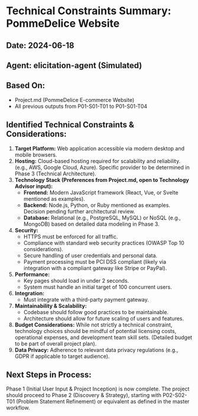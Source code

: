 # Technical Constraints Summary: PommeDelice Website

## Date: 2024-06-18

## Agent: elicitation-agent (Simulated)

## Based On:
- Project.md (PommeDelice E-commerce Website)
- All previous outputs from P01-S01-T01 to P01-S01-T04

## Identified Technical Constraints & Considerations:

1.  **Target Platform:** Web application accessible via modern desktop and mobile browsers.
2.  **Hosting:** Cloud-based hosting required for scalability and reliability. (e.g., AWS, Google Cloud, Azure). Specific provider to be determined in Phase 3 (Technical Architecture).
3.  **Technology Stack (Preferences from Project.md, open to Technology Advisor input):**
    *   **Frontend:** Modern JavaScript framework (React, Vue, or Svelte mentioned as examples).
    *   **Backend:** Node.js, Python, or Ruby mentioned as examples. Decision pending further architectural review.
    *   **Database:** Relational (e.g., PostgreSQL, MySQL) or NoSQL (e.g., MongoDB) based on detailed data modeling in Phase 3.
4.  **Security:**
    *   HTTPS must be enforced for all traffic.
    *   Compliance with standard web security practices (OWASP Top 10 considerations).
    *   Secure handling of user credentials and personal data.
    *   Payment processing must be PCI DSS compliant (likely via integration with a compliant gateway like Stripe or PayPal).
5.  **Performance:**
    *   Key pages should load in under 2 seconds.
    *   System must handle an initial target of 100 concurrent users.
6.  **Integration:**
    *   Must integrate with a third-party payment gateway.
7.  **Maintainability & Scalability:**
    *   Codebase should follow good practices to be maintainable.
    *   Architecture should allow for future scaling of users and features.
8.  **Budget Considerations:** While not strictly a technical constraint, technology choices should be mindful of potential licensing costs, operational expenses, and development team skill sets. (Detailed budget to be part of overall project plan).
9.  **Data Privacy:** Adherence to relevant data privacy regulations (e.g., GDPR if applicable to target audience).

## Next Steps in Process:
Phase 1 (Initial User Input & Project Inception) is now complete.
The project should proceed to Phase 2 (Discovery & Strategy), starting with P02-S02-T01 (Problem Statement Refinement) or equivalent as defined in the master workflow.
